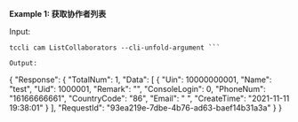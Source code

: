 **Example 1: 获取协作者列表**



Input: 

```
tccli cam ListCollaborators --cli-unfold-argument ```

Output: 
```
{
    "Response": {
        "TotalNum": 1,
        "Data": [
            {
                "Uin": 10000000001,
                "Name": "test",
                "Uid": 1000001,
                "Remark": "",
                "ConsoleLogin": 0,
                "PhoneNum": "16166666661",
                "CountryCode": "86",
                "Email": " ",
                "CreateTime": "2021-11-11 19:38:01"
            }
        ],
        "RequestId": "93ea219e-7dbe-4b76-ad63-baef14b31a3a"
    }
}
```

